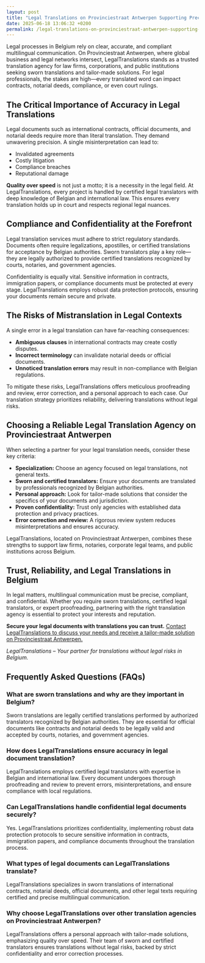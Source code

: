 ```yaml
---
layout: post
title: "Legal Translations on Provinciestraat Antwerpen Supporting Precision and Trust in Legal Document Translation"
date: 2025-06-18 13:06:32 +0200
permalink: /legal-translations-on-provinciestraat-antwerpen-supporting-precision-and-trust-in-legal-document-translation/
---
```

Legal processes in Belgium rely on clear, accurate, and compliant multilingual communication. On Provinciestraat Antwerpen, where global business and legal networks intersect, LegalTranslations stands as a trusted translation agency for law firms, corporations, and public institutions seeking sworn translations and tailor-made solutions. For legal professionals, the stakes are high—every translated word can impact contracts, notarial deeds, compliance, or even court rulings.

## The Critical Importance of Accuracy in Legal Translations

Legal documents such as international contracts, official documents, and notarial deeds require more than literal translation. They demand unwavering precision. A single misinterpretation can lead to:

- Invalidated agreements
- Costly litigation
- Compliance breaches
- Reputational damage

**Quality over speed** is not just a motto; it is a necessity in the legal field. At LegalTranslations, every project is handled by certified legal translators with deep knowledge of Belgian and international law. This ensures every translation holds up in court and respects regional legal nuances.

## Compliance and Confidentiality at the Forefront

Legal translation services must adhere to strict regulatory standards. Documents often require legalizations, apostilles, or certified translations for acceptance by Belgian authorities. Sworn translators play a key role—they are legally authorized to provide certified translations recognized by courts, notaries, and government agencies.

Confidentiality is equally vital. Sensitive information in contracts, immigration papers, or compliance documents must be protected at every stage. LegalTranslations employs robust data protection protocols, ensuring your documents remain secure and private.

## The Risks of Mistranslation in Legal Contexts

A single error in a legal translation can have far-reaching consequences:

- **Ambiguous clauses** in international contracts may create costly disputes.
- **Incorrect terminology** can invalidate notarial deeds or official documents.
- **Unnoticed translation errors** may result in non-compliance with Belgian regulations.

To mitigate these risks, LegalTranslations offers meticulous proofreading and review, error correction, and a personal approach to each case. Our translation strategy prioritizes reliability, delivering translations without legal risks.

## Choosing a Reliable Legal Translation Agency on Provinciestraat Antwerpen

When selecting a partner for your legal translation needs, consider these key criteria:

- **Specialization:** Choose an agency focused on legal translations, not general texts.
- **Sworn and certified translators:** Ensure your documents are translated by professionals recognized by Belgian authorities.
- **Personal approach:** Look for tailor-made solutions that consider the specifics of your documents and jurisdiction.
- **Proven confidentiality:** Trust only agencies with established data protection and privacy practices.
- **Error correction and review:** A rigorous review system reduces misinterpretations and ensures accuracy.

LegalTranslations, located on Provinciestraat Antwerpen, combines these strengths to support law firms, notaries, corporate legal teams, and public institutions across Belgium.

## Trust, Reliability, and Legal Translations in Belgium

In legal matters, multilingual communication must be precise, compliant, and confidential. Whether you require sworn translations, certified legal translators, or expert proofreading, partnering with the right translation agency is essential to protect your interests and reputation.

**Secure your legal documents with translations you can trust.** [Contact LegalTranslations to discuss your needs and receive a tailor-made solution on Provinciestraat Antwerpen.](https://www.legaltranslations.be/)

*LegalTranslations – Your partner for translations without legal risks in Belgium.*

## Frequently Asked Questions (FAQs)

### What are sworn translations and why are they important in Belgium?

Sworn translations are legally certified translations performed by authorized translators recognized by Belgian authorities. They are essential for official documents like contracts and notarial deeds to be legally valid and accepted by courts, notaries, and government agencies.

### How does LegalTranslations ensure accuracy in legal document translation?

LegalTranslations employs certified legal translators with expertise in Belgian and international law. Every document undergoes thorough proofreading and review to prevent errors, misinterpretations, and ensure compliance with local regulations.

### Can LegalTranslations handle confidential legal documents securely?

Yes. LegalTranslations prioritizes confidentiality, implementing robust data protection protocols to secure sensitive information in contracts, immigration papers, and compliance documents throughout the translation process.

### What types of legal documents can LegalTranslations translate?

LegalTranslations specializes in sworn translations of international contracts, notarial deeds, official documents, and other legal texts requiring certified and precise multilingual communication.

### Why choose LegalTranslations over other translation agencies on Provinciestraat Antwerpen?

LegalTranslations offers a personal approach with tailor-made solutions, emphasizing quality over speed. Their team of sworn and certified translators ensures translations without legal risks, backed by strict confidentiality and error correction processes.

<script type="application/ld+json">
{
  "@context": "https://schema.org",
  "@type": "BlogPosting",
  "headline": "Legal Translations on Provinciestraat Antwerpen Supporting Precision and Trust in Legal Document Translation",
  "description": "LegalTranslations is a specialist translation agency delivering certified, high-accuracy translations of legal documents in Belgium, supporting law firms, corporations, and public institutions with sworn translations and tailor-made solutions.",
  "author": {
    "@type": "Person",
    "name": "LegalTranslations"
  },
  "publisher": {
    "@type": "Person",
    "name": "LegalTranslations"
  },
  "mainEntityOfPage": {
    "@type": "WebPage",
    "@id": "https://www.legaltranslations.be/blog/legal-translations-provinciestraat-antwerpen"
  },
  "datePublished": "2024-06-01",
  "dateModified": "2024-06-01",
  "keywords": "Sworn translations, Legal translations, Multilingual communication, International contracts, Notarial deeds, Official documents, Legalizations & apostilles, Proofreading and review, Translation strategy, Translation agency, Quality over speed, Tailor-made solutions, Personal approach, Trust & reliability, Translations without legal risks, Error correction, Misinterpretations in international contracts, legal translation services, certified legal translators, accurate legal document translation",
  "articleSection": "Legal translation services",
  "locationCreated": {
    "@type": "Place",
    "name": "Provinciestraat Antwerpen, Belgium"
  }
}
</script>

<script type="application/ld+json">
{
  "@context": "https://schema.org",
  "@type": "FAQPage",
  "mainEntity": [
    {
      "@type": "Question",
      "name": "What are sworn translations and why are they important in Belgium?",
      "acceptedAnswer": {
        "@type": "Answer",
        "text": "Sworn translations are legally certified translations performed by authorized translators recognized by Belgian authorities. They are essential for official documents like contracts and notarial deeds to be legally valid and accepted by courts, notaries, and government agencies."
      }
    },
    {
      "@type": "Question",
      "name": "How does LegalTranslations ensure accuracy in legal document translation?",
      "acceptedAnswer": {
        "@type": "Answer",
        "text": "LegalTranslations employs certified legal translators with expertise in Belgian and international law. Every document undergoes thorough proofreading and review to prevent errors, misinterpretations, and ensure compliance with local regulations."
      }
    },
    {
      "@type": "Question",
      "name": "Can LegalTranslations handle confidential legal documents securely?",
      "acceptedAnswer": {
        "@type": "Answer",
        "text": "Yes. LegalTranslations prioritizes confidentiality, implementing robust data protection protocols to secure sensitive information in contracts, immigration papers, and compliance documents throughout the translation process."
      }
    },
    {
      "@type": "Question",
      "name": "What types of legal documents can LegalTranslations translate?",
      "acceptedAnswer": {
        "@type": "Answer",
        "text": "LegalTranslations specializes in sworn translations of international contracts, notarial deeds, official documents, and other legal texts requiring certified and precise multilingual communication."
      }
    },
    {
      "@type": "Question",
      "name": "Why choose LegalTranslations over other translation agencies on Provinciestraat Antwerpen?",
      "acceptedAnswer": {
        "@type": "Answer",
        "text": "LegalTranslations offers a personal approach with tailor-made solutions, emphasizing quality over speed. Their team of sworn and certified translators ensures translations without legal risks, backed by strict confidentiality and error correction processes."
      }
    }
  ]
}
</script>